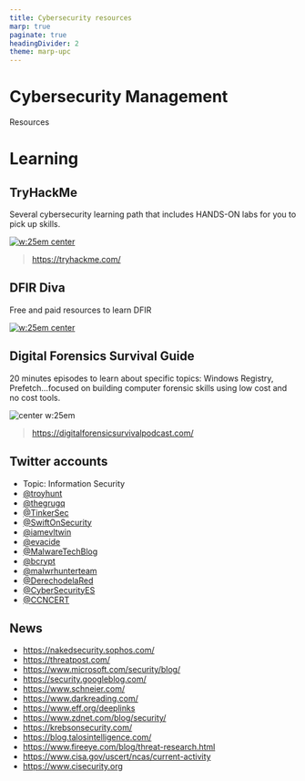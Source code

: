 ```yaml
---
title: Cybersecurity resources
marp: true
paginate: true
headingDivider: 2
theme: marp-upc
---
```


# Cybersecurity Management
<!-- _class: first-slide -->

Resources

# Learning
<!-- _class: lead -->

## TryHackMe

Several cybersecurity learning path that includes HANDS-ON labs for you to pick up skills.

[![w:25em center](https://assets.tryhackme.com/img/paths/defensivesecurity.png)](https://tryhackme.com)

> <https://tryhackme.com/>

## DFIR Diva

Free and paid resources to learn DFIR

[![w:25em center](https://dfirdiva.com/wp-content/uploads/2021/01/DFIRDivaMainNew-940x529.png)](https://dfirdiva.com/)

## Digital Forensics Survival Guide

20 minutes episodes to learn about specific topics: Windows Registry, Prefetch...focused on building computer forensic skills using low cost and no cost tools. 

![center w:25em](https://digitalforensicsurvivalpodcast.com/wp-content/uploads/2016/03/Screen-Shot-2016-03-02-at-5.26.10-PM.png)

> https://digitalforensicsurvivalpodcast.com/

## Twitter accounts
<!-- _class: two-columns smaller-font -->

- Topic: Information Security
- [@troyhunt](https://twitter.com/troyhunt)
- [@thegrugq](https://twitter.com/thegrugq)
- [@TinkerSec](https://twitter.com/TinkerSec)
- [@SwiftOnSecurity](https://twitter.com/SwiftOnSecurity)
- [@iamevltwin](https://twitter.com/iamevltwin)
- [@evacide](https://twitter.com/evacide)
- [@MalwareTechBlog](https://twitter.com/MalwareTechBlog)
- [@bcrypt](https://twitter.com/bcrypt)
- [@malwrhunterteam](https://twitter.com/malwrhunterteam)
- [@DerechodelaRed](https://twitter.com/DerechodelaRed)
- [@CyberSecurityES](https://twitter.com/CybserSecurityES)
- [@CCNCERT](https://twitter.com/CCNCERT)

## News

- https://nakedsecurity.sophos.com/
- https://threatpost.com/
- https://www.microsoft.com/security/blog/
- https://security.googleblog.com/
- https://www.schneier.com/
- https://www.darkreading.com/
- https://www.eff.org/deeplinks
- https://www.zdnet.com/blog/security/
- https://krebsonsecurity.com/
- https://blog.talosintelligence.com/
- https://www.fireeye.com/blog/threat-research.html
- https://www.cisa.gov/uscert/ncas/current-activity
- https://www.cisecurity.org